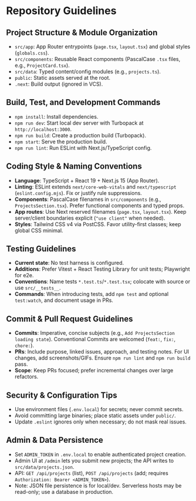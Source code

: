 # Repository Guidelines

## Project Structure & Module Organization
- `src/app`: App Router entrypoints (`page.tsx`, `layout.tsx`) and global styles (`globals.css`).
- `src/components`: Reusable React components (PascalCase `.tsx` files, e.g., `ProjectCard.tsx`).
- `src/data`: Typed content/config modules (e.g., `projects.ts`).
- `public`: Static assets served at the root.
- `.next`: Build output (ignored in VCS).

## Build, Test, and Development Commands
- `npm install`: Install dependencies.
- `npm run dev`: Start local dev server with Turbopack at `http://localhost:3000`.
- `npm run build`: Create a production build (Turbopack).
- `npm start`: Serve the production build.
- `npm run lint`: Run ESLint with Next.js/TypeScript config.

## Coding Style & Naming Conventions
- **Language**: TypeScript + React 19 + Next.js 15 (App Router).
- **Linting**: ESLint extends `next/core-web-vitals` and `next/typescript` (`eslint.config.mjs`). Fix or justify rule suppressions.
- **Components**: PascalCase filenames in `src/components` (e.g., `ProjectsSection.tsx`). Prefer functional components and typed props.
- **App routes**: Use Next reserved filenames (`page.tsx`, `layout.tsx`). Keep server/client boundaries explicit (`"use client"` when needed).
- **Styles**: Tailwind CSS v4 via PostCSS. Favor utility-first classes; keep global CSS minimal.

## Testing Guidelines
- **Current state**: No test harness is configured.
- **Additions**: Prefer Vitest + React Testing Library for unit tests; Playwright for e2e.
- **Conventions**: Name tests `*.test.ts`/`*.test.tsx`; colocate with source or use `src/__tests__`.
- **Commands**: When introducing tests, add `npm test` and optional `test:watch`, and document usage in PRs.

## Commit & Pull Request Guidelines
- **Commits**: Imperative, concise subjects (e.g., `Add ProjectsSection loading state`). Conventional Commits are welcomed (`feat:`, `fix:`, `chore:`).
- **PRs**: Include purpose, linked issues, approach, and testing notes. For UI changes, add screenshots/GIFs. Ensure `npm run lint` and `npm run build` pass.
- **Scope**: Keep PRs focused; prefer incremental changes over large refactors.

## Security & Configuration Tips
- Use environment files (`.env.local`) for secrets; never commit secrets.
- Avoid committing large binaries; place static assets under `public/`.
- Update `.eslint` ignores only when necessary; do not mask real issues.

## Admin & Data Persistence
- Set `ADMIN_TOKEN` in `.env.local` to enable authenticated project creation.
- Admin UI at `/admin` lets you submit new projects; the API writes to `src/data/projects.json`.
- API: `GET /api/projects` (list), `POST /api/projects` (add; requires `Authorization: Bearer <ADMIN_TOKEN>`).
- Note: JSON file persistence is for local/dev. Serverless hosts may be read-only; use a database in production.
